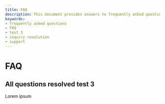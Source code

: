 ```yaml
---
title: FAQ
description: This document provides answers to frequently asked questions, specifically addressing the resolution status of all inquiries in test 3.
keywords:
- frequently asked questions
- FAQ
- test 3
- inquiry resolution
- support
---
```


# FAQ

## All questions resolved test 3

Lorem ipsum
